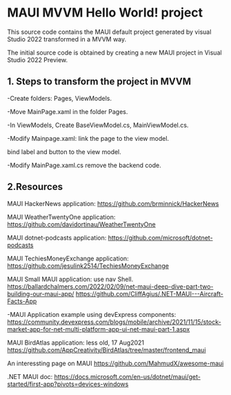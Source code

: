 # MAUI MVVM Hello World! project
This source code contains the MAUI default project generated by visual Studio 2022 transformed in a MVVM way.

The initial source code is obtained by creating a new MAUI project in Visual Studio 2022 Preview.

## 1. Steps to transform the project in MVVM

-Create folders: Pages, ViewModels.

-Move MainPage.xaml in the folder Pages.

-In ViewModels, Create BaseViewModel.cs, MainViewModel.cs.

-Modify Mainpage.xaml:
link the page to the view model.

bind label and button to the view model.

-Modify MainPage.xaml.cs
remove the backend code.


## 2.Resources

MAUI HackerNews application:
https://github.com/brminnick/HackerNews

MAUI WeatherTwentyOne application:
https://github.com/davidortinau/WeatherTwentyOne

MAUI dotnet-podcasts application:
https://github.com/microsoft/dotnet-podcasts

MAUI TechiesMoneyExchange application:
https://github.com/jesulink2514/TechiesMoneyExchange

MAUI Small MAUI application:
use nav Shell.
https://ballardchalmers.com/2022/02/09/net-maui-deep-dive-part-two-building-our-maui-app/
https://github.com/CliffAgius/.NET-MAUI---Aircraft-Facts-App

-MAUI Application example using devExpress components:
https://community.devexpress.com/blogs/mobile/archive/2021/11/15/stock-market-app-for-net-multi-platform-app-ui-net-maui-part-1.aspx

MAUI BirdAtlas application:
less old, 17 Aug2021
https://github.com/AppCreativity/BirdAtlas/tree/master/frontend_maui


An interessting page on MAUI
https://github.com/MahmudX/awesome-maui

.NET MAUI doc:
https://docs.microsoft.com/en-us/dotnet/maui/get-started/first-app?pivots=devices-windows
